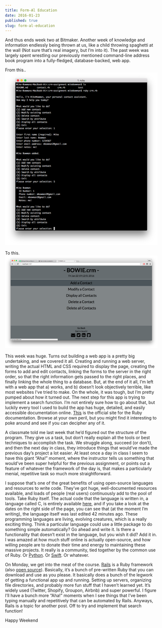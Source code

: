 ```yaml
---
title: Form-Al Education
date: 2016-01-23
published: true
slug: form-al-education
---
```


And thus ends week two at Bitmaker. Another week of knowledge and information endlessly being thrown at us, like a child throwing spaghetti at the wall (Not sure that’s real imagery, but I’m into it). The past week was largely spent wrestling our previously mentioned command-line address book program into a fully-fledged, database-backed, web app.

<span class="image-caption">From this..</span>
![Command Line CRM](./crm-cli-screenshot.png)

<span class="image-caption">To this.</span>
![Web CRM](./crm-web-screenshot.png)

This week was huge. Turns out building a web app is a pretty big undertaking, and we covered it all. Creating and running a web server, writing the actual HTML and CSS required to display the page, creating the forms to add and edit contacts, linking the forms to the server in the right order, so that the right information gets passed to the right places, and finally linking the whole thing to a database. But, at the end of it all, I’m left with a web app that a) works, and b) doesn’t look objectively terrible, like most websites I’ve tried to make. On the whole, it was tough, but I’m pretty pumped about how it turned out. The next step for this app is trying to implement a search function. I’m not entirely sure how to go about that, but luckily every tool I used to build the app has huge, detailed, and easily accessible documentation online. [This](http://ruby-doc.org) is the official site for the Ruby documentation. Browse at your own peril, but you might find it interesting to poke around and see if you can decipher any of it.

A classmate told me last week that he’d figured out the structure of the program. They give us a task, but don’t really explain all the tools or best techniques to accomplish the task. We struggle along, succeed (or don’t), and then the next day in class, they introduce things that would’ve made the previous day’s project a lot easier. At least once a day in class I seem to have this giant “Aha!” moment, where the instructor tells us something that would’ve been super helpful for the previous assignment, or points out a feature of whatever the framework of the day is, that makes a particularly menial, repetitive task so much more straightforward.

I suppose that’s one of the great benefits of using open-source languages and resources to write code. They’ve got huge, well-documented resources available, and loads of people (real users) continuously add to the pool of tools. Take Ruby itself. The actual code that the language is written in, a language called C, is entirely available [here](http://github.com/ruby/ruby), and if you take a look at the dates on the right side of the page, you can see that (at the moment I’m writing), the language itself was last edited 42 minutes ago. These programming languages are living, evolving creatures, which is a really exciting thing. Think a particular language could use a little package to do something simple automatically? Go ahead and write it. Is there a functionality that doesn’t exist in the language, but you wish it did? Add it in. I was amazed at how much stuff online is actually open-source, and how willing people are to donate their time and energy to maintaining these massive projects. It really is a community, tied together by the common use of Ruby. Or [Python](http://www.python.org). Or [Swift](https://github.com/apple/swift). Or whatever.

On Monday, we get into the meat of the course. [Rails](http://rubyonrails.org) is a Ruby framework (also [open source](http://github.com/rails/rails)). Basically, it’s a bunch of pre-written Ruby that you can download and use as you please. It basically does a bunch of the legwork of getting a functional app up and running. Setting up servers, organizing file directories, and probably more fun stuff that I haven’t learned yet. It’s widely used (Twitter, Shopify, Groupon, Airbnb) and super powerful. I figure I’ll have a bunch more “Aha!” moments when I see things that I’ve been typing manually and repetitively that can be automated by Rails. Anyways, Rails is a topic for another post. Off to try and implement that search function!

Happy Weekend
